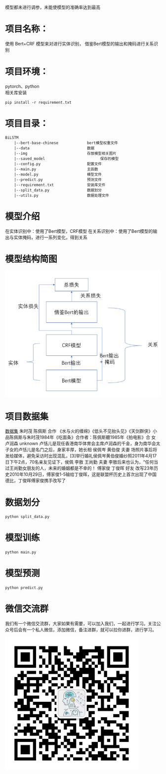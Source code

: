 模型都未进行调参，未能使模型的准确率达到最高

# 项目名称：
使用 Bert+CRF 模型来对进行实体识别，
借鉴Bert模型的输出和掩码进行关系识别

# 项目环境：
pytorch、python   
相关库安装
```
pip install -r requirement.txt
```

# 项目目录：
```
BiLSTM
    |--bert-base-chinese             bert模型权重文件
    |--data                          数据
    |--img                           存放模型相关图片 
    |--saved_model                         保存的模型
    |--config.py                     配置文件
    |--main.py                       主函数
    |--model.py                      模型文件
    |--predict.py                    预测文件
    |--requirement.txt               安装库文件
    |--split_data.py                 数据划分
    |--utils.py                      数据处理文件
```

# 模型介绍
在实体识别中：使用了Bert模型，CRF模型
在关系识别中：使用了Bert模型的输出与实体掩码，进行一系列变化，得到关系

# 模型结构简图

![](img/模型结构简图.png)   

# 项目数据集
[数据集](https://github.com/buppt//raw/master/data/people-relation/train.txt)
朱时茂	陈佩斯	合作	《水与火的缠绵》《低头不见抬头见》《天剑群侠》小品陈佩斯与朱时茂1984年《吃面条》合作者：陈佩斯聽1985年《拍电影》合
女	卢润森	unknown	卢恬儿是现任香港南华体育会主席卢润森的千金，身为南华会太子女的卢恬儿是名门之后，身家丰厚，她长相
侯佩岑	黄伯俊	夫妻	场照片事后将发给媒体，避免采访时出现混乱，[3]举行婚礼侯佩岑黄伯俊婚纱照2011年4月17日下午2点，70名亲友见证下，侯佩
李敖	王尚勤	夫妻	李敖后来也认为，“任何当过王尚勤女朋友的人，未来的婚姻都是不幸的！
傅家俊	丁俊晖	好友	改写23年历史2010年10月29日，傅家俊1-5输给丁俊晖，这是联盟杯历史上首次出现了中国德比，丁俊晖傅家俊携手改写了

# 数据划分
`python split_data.py`

# 模型训练
`python main.py`

# 模型预测
`python predict.py`

# 微信交流群
我们有一个微信交流群，大家如果有需要，可以加入我们，一起进行学习。关注公众号后会有一个私人微信，添加微信，备注进群，就可以拉你进群，进行学习。

![公众号](img/公众号.jpg)   


